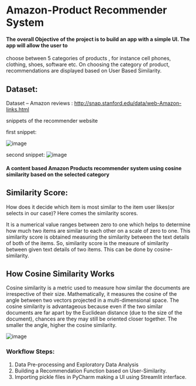 # Amazon-Product Recommender System


#### The overall Objective of the project is to build an app with a simple UI. The app will allow the user to 
choose between 5 categories of products , for instance cell phones, clothing, shoes, software etc. On 
choosing the category of product, recommendations are displayed based on User Based Similarity.

## Dataset: 

Dataset – Amazon reviews : http://snap.stanford.edu/data/web-Amazon-links.html

snippets of the recommender website

first snippet:

![image](https://user-images.githubusercontent.com/77656115/189540146-9eac1b06-bc2c-47f9-8ff9-1c7f4c70bfcc.png)

second snippet: 
![image](https://user-images.githubusercontent.com/77656115/189540160-13144fac-eeb2-4833-a65e-43b806188e69.png)

#### A content based Amazon Products recommender system using cosine similarity based on the selected category

## Similarity Score:
How does it decide which item is most similar to the item user likes(or selects in our case)? Here comes the similarity scores.

It is a numerical value ranges between zero to one which helps to determine how much two items are similar to each other on a scale of zero to one. This similarity score is obtained measuring the similarity between the text details of both of the items. So, similarity score is the measure of similarity between given text details of two items. This can be done by cosine-similarity.

## How Cosine Similarity Works
Cosine similarity is a metric used to measure how similar the documents are irrespective of their size. Mathematically, it measures the cosine of the angle between two vectors projected in a multi-dimensional space. The cosine similarity is advantageous because even if the two similar documents are far apart by the Euclidean distance (due to the size of the document), chances are they may still be oriented closer together. The smaller the angle, higher the cosine similarity.

![image](https://user-images.githubusercontent.com/77656115/206839091-da313c5a-5c40-4716-b55a-94a9c656b44a.png)

### Workflow Steps:
1. Data Pre-processing and Exploratory Data Analysis
2. Building a Recommendation Function based on User-Similarity.
3. Importing pickle files in PyCharm making a UI using Streamlit interface.




